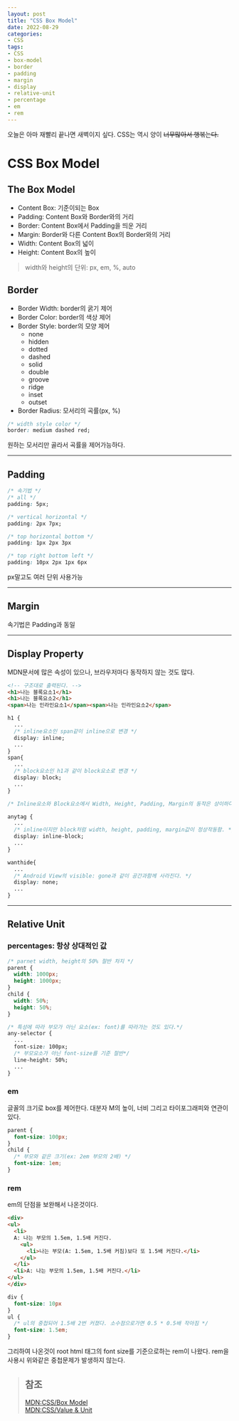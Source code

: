 ```yaml
---
layout: post
title: "CSS Box Model"
date: 2022-08-29
categories:
- CSS
tags:
- CSS
- box-model
- border
- padding
- margin
- display
- relative-unit
- percentage
- em
- rem
---
```

오늘은 아마 재빨리 끝나면 새벽이지 싶다. CSS는 역시 양이 ~~너무많아서 행볶는다.~~

# CSS Box Model

## The Box Model
- Content Box: 기준이되는 Box
- Padding: Content Box와 Border와의 거리
- Border: Content Box에서 Padding을 띄운 거리
- Margin: Border와 다른 Content Box의 Border와의 거리
- Width: Content Box의 넓이
- Height: Content Box의 높이
> width와 height의 단위: px, em, %, auto

## Border
- Border Width: border의 굵기 제어
- Border Color: border의 색상 제어
- Border Style: border의 모양 제어
  - none
  - hidden
  - dotted
  - dashed
  - solid
  - double
  - groove
  - ridge
  - inset
  - outset
- Border Radius: 모서리의 곡률(px, %)
```css
/* width style color */
border: medium dashed red;
```
원하는 모서리만 골라서 곡률을 제어가능하다.

---
## Padding
```css
/* 속기법 */
/* all */
padding: 5px;

/* vertical horizontal */
padding: 2px 7px;

/* top horizontal bottom */
padding: 1px 2px 3px

/* top right bottom left */
padding: 10px 2px 1px 6px
```
px말고도 여러 단위 사용가능

---

## Margin
속기법은 Padding과 동일

---

## Display Property
MDN문서에 많은 속성이 있으나, 브라우저마다 동작하지 않는 것도 많다.
```html
<!-- 구조대로 출력된다. -->
<h1>나는 블록요소1</h1>
<h1>나는 블록요소2</h1>
<span>나는 인라인요소1</span><span>나는 인라인요소2</span>
```
```css
h1 {
  ...
  /* inline요소인 span같이 inline으로 변경 */
  display: inline;
  ...
}
span{
  ...
  /* block요소인 h1과 같이 block요소로 변경 */
  display: block;
  ...
}

/* Inline요소와 Block요소에서 Width, Height, Padding, Margin의 동작은 상이하다.(특히 inline) */

anytag {
  ...
  /* inline이지만 block처럼 width, height, padding, margin값이 정상작동함. */
  display: inline-block;
  ...
}

wanthide{
  ...
  /* Android View의 visible: gone과 같이 공간과함께 사라진다. */
  display: none;
  ...
}
```

---

## Relative Unit

### percentages: 항상 상대적인 값
```css
/* parnet width, height의 50% 절반 차지 */
parent {
  width: 1000px;
  height: 1000px;
}
child {
  width: 50%;
  height: 50%;
}

/* 특성에 따라 부모가 아닌 요소(ex: font)를 따라가는 것도 있다.*/
any-selector {
  ...
  font-size: 100px;
  /* 부모요소가 아닌 font-size를 기준 절반*/
  line-height: 50%;
  ...
}
```

### em
글꼴의 크기로 box를 제어한다. 대분자 M의 높이, 너비 그리고 타이포그래피와 연관이 있다.
```css
parent {
  font-size: 100px;
}
child {
  /* 부모와 같은 크기(ex: 2em 부모의 2배) */
  font-size: 1em;
}
```

### rem
em의 단점을 보완해서 나온것이다.
```html
<div>
<ul>
  <li>
  A: 나는 부모의 1.5em, 1.5배 커진다.
    <ul>
      <li>나는 부모(A: 1.5em, 1.5배 커짐)보다 또 1.5배 커진다.</li>
    </ul>
  </li>
  <li>A: 나는 부모의 1.5em, 1.5배 커진다.</li>
</ul>
</div>
```
```css
div {
  font-size: 10px
}
ul {
  /* ul의 중첩되어 1.5배 2번 커졌다. 소수점으로가면 0.5 * 0.5배 작아짐 */
  font-size: 1.5em;
}
```
그리하여 나온것이 root html 태그의 font size를 기준으로하는 rem이 나왔다. rem을 사용시 위와같은 중첩문제가 발생하지 않는다. 
> ## 참조
> [MDN:CSS/Box Model](https://developer.mozilla.org/ko/docs/Learn/CSS/Building_blocks/The_box_model)   
> [MDN:CSS/Value & Unit](https://developer.mozilla.org/ko/docs/Web/CSS/CSS_Values_and_Units)